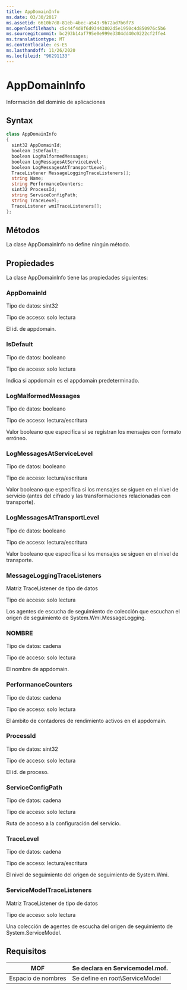 ```yaml
---
title: AppDomainInfo
ms.date: 03/30/2017
ms.assetid: 6610b7d8-81eb-4bec-a543-9b72ad7b6f73
ms.openlocfilehash: c5c44f4d8f6d93443802d5e1950c4d850976c5b6
ms.sourcegitcommit: bc293b14af795e0e999e3304dd40c0222cf2ffe4
ms.translationtype: MT
ms.contentlocale: es-ES
ms.lasthandoff: 11/26/2020
ms.locfileid: "96291133"
---
```

# <a name="appdomaininfo"></a>AppDomainInfo

Información del dominio de aplicaciones  
  
## <a name="syntax"></a>Syntax  
  
```csharp
class AppDomainInfo  
{  
  sint32 AppDomainId;  
  boolean IsDefault;  
  boolean LogMalformedMessages;  
  boolean LogMessagesAtServiceLevel;  
  boolean LogMessagesAtTransportLevel;  
  TraceListener MessageLoggingTraceListeners[];  
  string Name;  
  string PerformanceCounters;  
  sint32 ProcessId;  
  string ServiceConfigPath;  
  string TraceLevel;  
  TraceListener wmiTraceListeners[];  
};  
```  
  
## <a name="methods"></a>Métodos  

 La clase AppDomainInfo no define ningún método.  
  
## <a name="properties"></a>Propiedades  

 La clase AppDomainInfo tiene las propiedades siguientes:  
  
### <a name="appdomainid"></a>AppDomainId  

 Tipo de datos: sint32  
  
 Tipo de acceso: solo lectura  
  
 El id. de appdomain.  
  
### <a name="isdefault"></a>IsDefault  

 Tipo de datos: booleano  
  
 Tipo de acceso: solo lectura  
  
 Indica si appdomain es el appdomain predeterminado.  
  
### <a name="logmalformedmessages"></a>LogMalformedMessages  

 Tipo de datos: booleano  
  
 Tipo de acceso: lectura/escritura  
  
 Valor booleano que especifica si se registran los mensajes con formato erróneo.  
  
### <a name="logmessagesatservicelevel"></a>LogMessagesAtServiceLevel  

 Tipo de datos: booleano  
  
 Tipo de acceso: lectura/escritura  
  
 Valor booleano que especifica si los mensajes se siguen en el nivel de servicio (antes del cifrado y las transformaciones relacionadas con transporte).  
  
### <a name="logmessagesattransportlevel"></a>LogMessagesAtTransportLevel  

 Tipo de datos: booleano  
  
 Tipo de acceso: lectura/escritura  
  
 Valor booleano que especifica si los mensajes se siguen en el nivel de transporte.  
  
### <a name="messageloggingtracelisteners"></a>MessageLoggingTraceListeners  

 Matriz TraceListener de tipo de datos  
  
 Tipo de acceso: solo lectura  
  
 Los agentes de escucha de seguimiento de colección que escuchan el origen de seguimiento de System.Wmi.MessageLogging.  
  
### <a name="name"></a>NOMBRE  

 Tipo de datos: cadena  
  
 Tipo de acceso: solo lectura  
  
 El nombre de appdomain.  
  
### <a name="performancecounters"></a>PerformanceCounters  

 Tipo de datos: cadena  
  
 Tipo de acceso: solo lectura  
  
 El ámbito de contadores de rendimiento activos en el appdomain.  
  
### <a name="processid"></a>ProcessId  

 Tipo de datos: sint32  
  
 Tipo de acceso: solo lectura  
  
 El id. de proceso.  
  
### <a name="serviceconfigpath"></a>ServiceConfigPath  

 Tipo de datos: cadena  
  
 Tipo de acceso: solo lectura  
  
 Ruta de acceso a la configuración del servicio.  
  
### <a name="tracelevel"></a>TraceLevel  

 Tipo de datos: cadena  
  
 Tipo de acceso: lectura/escritura  
  
 El nivel de seguimiento del origen de seguimiento de System.Wmi.  
  
### <a name="servicemodeltracelisteners"></a>ServiceModelTraceListeners  

 Matriz TraceListener de tipo de datos  
  
 Tipo de acceso: solo lectura  
  
 Una colección de agentes de escucha del origen de seguimiento de System.ServiceModel.  
  
## <a name="requirements"></a>Requisitos  
  
|MOF|Se declara en Servicemodel.mof.|  
|---------|-----------------------------------|  
|Espacio de nombres|Se define en root\ServiceModel|
